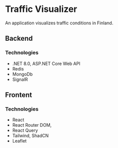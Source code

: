 # Traffic Visualizer
An application visualizes traffic conditions in Finland.
## Backend
### Technologies
  - .NET 8.0, ASP.NET Core Web API
  - Redis
  - MongoDb
  - SignalR

## Frontent
### Technologies
  - React
  - React Router DOM,
  - React Query
  - Tailwind, ShadCN
  - Leaflet
